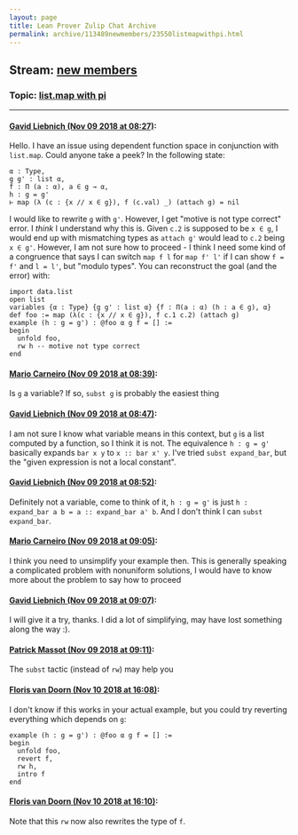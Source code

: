 ```yaml
---
layout: page
title: Lean Prover Zulip Chat Archive 
permalink: archive/113489newmembers/23550listmapwithpi.html
---
```


## Stream: [new members](index.html)
### Topic: [list.map with pi](23550listmapwithpi.html)

---

#### [Gavid Liebnich (Nov 09 2018 at 08:27)](https://leanprover.zulipchat.com/#narrow/stream/113489-new%20members/topic/list.map%20with%20pi/near/147355746):
Hello. I have an issue using dependent function space in conjunction with `list.map`. Could anyone take a peek?
In the following state:
```lean
α : Type,
g g' : list α,
f : Π (a : α), a ∈ g → α,
h : g = g'
⊢ map (λ (c : {x // x ∈ g}), f (c.val) _) (attach g) = nil
```
I would like to rewrite `g` with `g'`. However, I get "motive is not type correct" error.
I *think* I understand why this is. Given `c.2` is supposed to be `x ∈ g`, I would end up with mismatching types as `attach g'` would lead to `c.2` being `x ∈ g'`.
However, I am not sure how to proceed - I think I need some kind of a congruence that says I can switch `map f l` for `map f' l'` if I can show `f = f'` and `l = l'`, but "modulo types".
You can reconstruct the goal (and the error) with:
```lean
import data.list
open list
variables {α : Type} {g g' : list α} {f : Π(a : α) (h : a ∈ g), α}
def foo := map (λ(c : {x // x ∈ g}), f c.1 c.2) (attach g)
example (h : g = g') : @foo α g f = [] :=
begin
  unfold foo,
  rw h -- motive not type correct
end
```

#### [Mario Carneiro (Nov 09 2018 at 08:39)](https://leanprover.zulipchat.com/#narrow/stream/113489-new%20members/topic/list.map%20with%20pi/near/147356172):
Is `g` a variable? If so, `subst g` is probably the easiest thing

#### [Gavid Liebnich (Nov 09 2018 at 08:47)](https://leanprover.zulipchat.com/#narrow/stream/113489-new%20members/topic/list.map%20with%20pi/near/147356421):
I am not sure I know what variable means in this context, but `g` is a list computed by a function, so I think it is not. The equivalence `h : g = g'` basically expands `bar x y` to `x :: bar x' y`. I've tried `subst expand_bar`, but the "given expression is not a local constant".

#### [Gavid Liebnich (Nov 09 2018 at 08:52)](https://leanprover.zulipchat.com/#narrow/stream/113489-new%20members/topic/list.map%20with%20pi/near/147356591):
Definitely not a variable, come to think of it, `h : g = g'` is just `h : expand_bar a b = a :: expand_bar a' b`. And I don't think I can `subst expand_bar`.

#### [Mario Carneiro (Nov 09 2018 at 09:05)](https://leanprover.zulipchat.com/#narrow/stream/113489-new%20members/topic/list.map%20with%20pi/near/147357025):
I think you need to unsimplify your example then. This is generally speaking a complicated problem with nonuniform solutions, I would have to know more about the problem to say how to proceed

#### [Gavid Liebnich (Nov 09 2018 at 09:07)](https://leanprover.zulipchat.com/#narrow/stream/113489-new%20members/topic/list.map%20with%20pi/near/147357098):
I will give it a try, thanks. I did a lot of simplifying, may have lost something along the way :).

#### [Patrick Massot (Nov 09 2018 at 09:11)](https://leanprover.zulipchat.com/#narrow/stream/113489-new%20members/topic/list.map%20with%20pi/near/147357269):
The `subst` tactic (instead of `rw`) may help you

#### [Floris van Doorn (Nov 10 2018 at 16:08)](https://leanprover.zulipchat.com/#narrow/stream/113489-new%20members/topic/list.map%20with%20pi/near/147436293):
I don't know if this works in your actual example, but you could try reverting everything which depends on `g`:
```
example (h : g = g') : @foo α g f = [] :=
begin
  unfold foo,
  revert f,
  rw h,
  intro f
end
```

#### [Floris van Doorn (Nov 10 2018 at 16:10)](https://leanprover.zulipchat.com/#narrow/stream/113489-new%20members/topic/list.map%20with%20pi/near/147436358):
Note that this `rw` now also rewrites the type of `f`.

